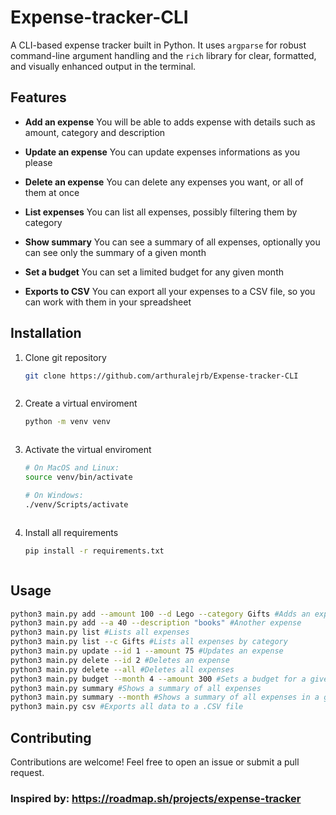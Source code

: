 # Expense-tracker-CLI
A CLI-based expense tracker built in Python. It uses `argparse` for robust command-line argument handling and the `rich` library for clear, formatted, and visually enhanced output in the terminal. 

## Features

- **Add an expense** You will be able to adds expense with details such as amount, category and description

- **Update an expense** You can update expenses informations as you please

- **Delete an expense** You can delete any expenses you want, or all of them at once 

- **List expenses** You can list all expenses, possibly filtering them by category

- **Show summary** You can see a summary of all expenses, optionally you can see only the summary of a given month

- **Set a budget** You can set a limited budget for any given month

- **Exports to CSV** You can export all your expenses to a CSV file, so you can work with them in your spreadsheet


## Installation

1. Clone git repository
    
    ```bash
    git clone https://github.com/arthuralejrb/Expense-tracker-CLI
    


2. Create a virtual enviroment
    
    ```bash
    python -m venv venv
    


3. Activate the virtual enviroment
    
    ```bash
    # On MacOS and Linux:
    source venv/bin/activate
    
    # On Windows:
    ./venv/Scripts/activate
    


4. Install all requirements
    
    ```bash
    pip install -r requirements.txt
    


## Usage

```bash
python3 main.py add --amount 100 --d Lego --category Gifts #Adds an expense
python3 main.py add --a 40 --description "books" #Another expense
python3 main.py list #Lists all expenses
python3 main.py list --c Gifts #Lists all expenses by category
python3 main.py update --id 1 --amount 75 #Updates an expense
python3 main.py delete --id 2 #Deletes an expense
python3 main.py delete --all #Deletes all expenses
python3 main.py budget --month 4 --amount 300 #Sets a budget for a given month
python3 main.py summary #Shows a summary of all expenses
python3 main.py summary --month #Shows a summary of all expenses in a given month
python3 main.py csv #Exports all data to a .CSV file
```


## Contributing

Contributions are welcome! Feel free to open an issue or submit a pull request.


### Inspired by: https://roadmap.sh/projects/expense-tracker
